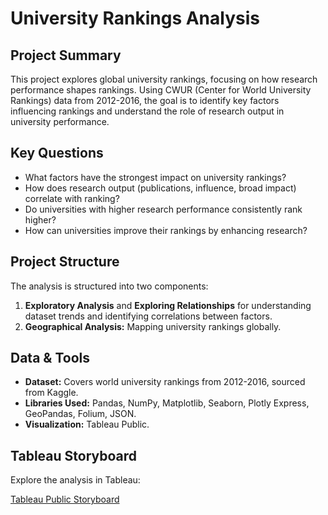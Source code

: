 # University Rankings Analysis

## Project Summary

This project explores global university rankings, focusing on how research performance shapes rankings. Using CWUR (Center for World University Rankings) data from 2012-2016, the goal is to identify key factors influencing rankings and understand the role of research output in university performance.

## Key Questions

* What factors have the strongest impact on university rankings?
* How does research output (publications, influence, broad impact) correlate with ranking?
* Do universities with higher research performance consistently rank higher?
* How can universities improve their rankings by enhancing research?

## Project Structure

The analysis is structured into two components:

1. **Exploratory Analysis** and **Exploring Relationships** for understanding dataset trends and identifying correlations between factors.
2. **Geographical Analysis:** Mapping university rankings globally.

## Data & Tools

* **Dataset:** Covers world university rankings from 2012-2016, sourced from Kaggle.
* **Libraries Used:** Pandas, NumPy, Matplotlib, Seaborn, Plotly Express, GeoPandas, Folium, JSON.
* **Visualization:** Tableau Public.

## Tableau Storyboard

Explore the analysis in Tableau:

[Tableau Public Storyboard](https://public.tableau.com/app/profile/olga.niekrasova/viz/StoryBoardTop1000Universities2012-2016/Story1)
```
